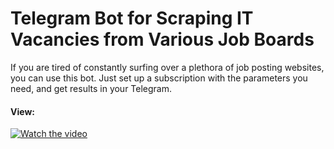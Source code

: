 # Telegram Bot for Scraping IT Vacancies from Various Job Boards
If you are tired of constantly surfing over a plethora of job posting websites, you can use this bot. Just set up a subscription with the parameters you need, and get results in your Telegram.

#### View:
[![Watch the video](https://github.com/yurikozitski/JobScraperBot/tree/master/JobScraperBot/Info/Screenshots/shot_1.jpg)](https://github.com/yurikozitski/JobScraperBot/tree/master/JobScraperBot/Info/Video/bot_usage.mp4)
